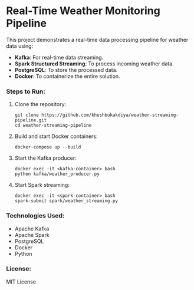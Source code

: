 
# Real-Time Weather Monitoring Pipeline

This project demonstrates a real-time data processing pipeline for weather data using:

- **Kafka**: For real-time data streaming.
- **Spark Structured Streaming**: To process incoming weather data.
- **PostgreSQL**: To store the processed data.
- **Docker**: To containerize the entire solution.

### Steps to Run:

1. Clone the repository:
    ```
    git clone https://github.com/khushbukakdiya/weather-streaming-pipeline.git
    cd weather-streaming-pipeline

    ```

2. Build and start Docker containers:
    ```
    docker-compose up --build
    ```

3. Start the Kafka producer:
    ```
    docker exec -it <kafka-container> bash
    python kafka/weather_producer.py
    ```

4. Start Spark streaming:
    ```
    docker exec -it <spark-container> bash
    spark-submit spark/weather_streaming.py
    ```


### Technologies Used:
- Apache Kafka
- Apache Spark
- PostgreSQL
- Docker
- Python

### License:
MIT License
